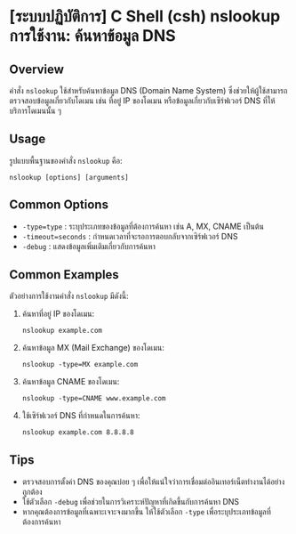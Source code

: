 # [ระบบปฏิบัติการ] C Shell (csh) nslookup การใช้งาน: ค้นหาข้อมูล DNS

## Overview
คำสั่ง `nslookup` ใช้สำหรับค้นหาข้อมูล DNS (Domain Name System) ซึ่งช่วยให้ผู้ใช้สามารถตรวจสอบข้อมูลเกี่ยวกับโดเมน เช่น ที่อยู่ IP ของโดเมน หรือข้อมูลเกี่ยวกับเซิร์ฟเวอร์ DNS ที่ให้บริการโดเมนนั้น ๆ

## Usage
รูปแบบพื้นฐานของคำสั่ง `nslookup` คือ:

```
nslookup [options] [arguments]
```

## Common Options
- `-type=type` : ระบุประเภทของข้อมูลที่ต้องการค้นหา เช่น A, MX, CNAME เป็นต้น
- `-timeout=seconds` : กำหนดเวลาที่จะรอการตอบกลับจากเซิร์ฟเวอร์ DNS
- `-debug` : แสดงข้อมูลเพิ่มเติมเกี่ยวกับการค้นหา

## Common Examples
ตัวอย่างการใช้งานคำสั่ง `nslookup` มีดังนี้:

1. ค้นหาที่อยู่ IP ของโดเมน:
   ```csh
   nslookup example.com
   ```

2. ค้นหาข้อมูล MX (Mail Exchange) ของโดเมน:
   ```csh
   nslookup -type=MX example.com
   ```

3. ค้นหาข้อมูล CNAME ของโดเมน:
   ```csh
   nslookup -type=CNAME www.example.com
   ```

4. ใช้เซิร์ฟเวอร์ DNS ที่กำหนดในการค้นหา:
   ```csh
   nslookup example.com 8.8.8.8
   ```

## Tips
- ตรวจสอบการตั้งค่า DNS ของคุณบ่อย ๆ เพื่อให้แน่ใจว่าการเชื่อมต่ออินเทอร์เน็ตทำงานได้อย่างถูกต้อง
- ใช้ตัวเลือก `-debug` เพื่อช่วยในการวิเคราะห์ปัญหาที่เกิดขึ้นกับการค้นหา DNS
- หากคุณต้องการข้อมูลที่เฉพาะเจาะจงมากขึ้น ให้ใช้ตัวเลือก `-type` เพื่อระบุประเภทข้อมูลที่ต้องการค้นหา